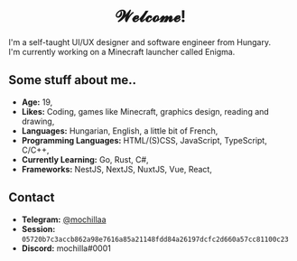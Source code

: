 <div align="center">
  <h1>𝓦𝓮𝓵𝓬𝓸𝓶𝓮!</h1>
</div>

I'm a self-taught UI/UX designer and software engineer from Hungary.  
I'm currently working on a Minecraft launcher called Enigma.

## Some stuff about me..
* **Age:** 19,
* **Likes:** Coding, games like Minecraft, graphics design, reading and drawing,
* **Languages:** Hungarian, English, a little bit of French,
* **Programming Languages:** HTML/(S)CSS, JavaScript, TypeScript, C/C++,
* **Currently Learning:** Go, Rust, C#,
* **Frameworks:** NestJS, NextJS, NuxtJS, Vue, React,

## Contact
* **Telegram:** [@mochillaa](https://t.me/mochillaa)
* **Session:** `05720b7c3accb862a98e7616a85a21148fdd84a26197dcfc2d660a57cc81100c23`
* **Discord:** mochilla#0001

